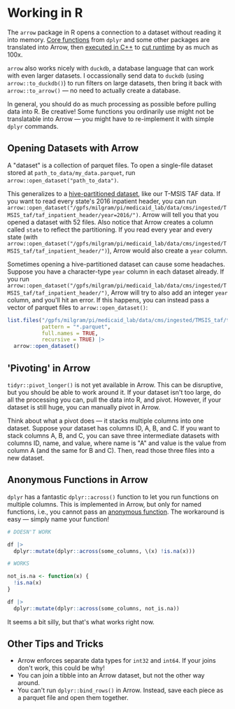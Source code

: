 # Working in R

The `arrow` package in R opens a connection to a dataset without reading it into memory. [Core functions](https://arrow.apache.org/docs/r/reference/acero.html) from `dplyr` and some other packages are translated into Arrow, then [executed in C++](https://arrow.apache.org/docs/cpp/acero/overview.html) to [cut runtime](https://r4ds.hadley.nz/arrow.html) by as much as 100x.

`arrow` also works nicely with `duckdb`, a database language that can work with even larger datasets. I occassionally send data to `duckdb` (using `arrow::to_duckdb()`) to run filters on large datasets, then bring it back with `arrow::to_arrow()` — no need to actually create a database.

In general, you should do as much processing as possible before pulling data into R. Be creative! Some functions you ordinarily use might not be translatable into Arrow — you might have to re-implement it with simple `dplyr` commands.

## Opening Datasets with Arrow

A "dataset" is a collection of parquet files. To open a single-file dataset stored at `path_to_data/my_data.parquet`, run `arrow::open_dataset("path_to_data")`.

This generalizes to a [hive-partitioned dataset](https://r4ds.hadley.nz/arrow.html#partitioning), like our T-MSIS TAF data. If you want to read every state's 2016 inpatient header, you can run `arrow::open_dataset("/gpfs/milgram/pi/medicaid_lab/data/cms/ingested/TMSIS_taf/taf_inpatient_header/year=2016/")`. Arrow will tell you that you opened a dataset with 52 files. Also notice that Arrow creates a column called `state` to reflect the partitioning. If you read every year and every state (with `arrow::open_dataset("/gpfs/milgram/pi/medicaid_lab/data/cms/ingested/TMSIS_taf/taf_inpatient_header/")`), Arrow would also create a `year` column.

Sometimes opening a hive-partitioned dataset can cause some headaches. Suppose you have a character-type `year` column in each dataset already. If you run `arrow::open_dataset("/gpfs/milgram/pi/medicaid_lab/data/cms/ingested/TMSIS_taf/taf_inpatient_header/")`, Arrow will try to also add an integer `year` column, and you'll hit an error. If this happens, you can instead pass a vector of parquet files to `arrow::open_dataset()`:

```r
list.files("/gpfs/milgram/pi/medicaid_lab/data/cms/ingested/TMSIS_taf/taf_inpatient_header/",
           pattern = "*.parquet",
           full.names = TRUE,
           recursive = TRUE) |>
  arrow::open_dataset()
```

## 'Pivoting' in Arrow

`tidyr::pivot_longer()` is not yet available in Arrow. This can be disruptive, but you should be able to work around it. If your dataset isn't too large, do all the processing you can, pull the data into R, and pivot. However, if your dataset is still huge, you can manually pivot in Arrow.

Think about what a pivot does — it stacks multiple columns into one dataset. Suppose your dataset has columns ID, A, B, and C. If you want to stack columns A, B, and C, you can save three intermediate datasets with columns ID, name, and value, where name is "A" and value is the value from column A (and the same for B and C). Then, read those three files into a new dataset.

## Anonymous Functions in Arrow

`dplyr` has a fantastic `dplyr::across()` function to let you run functions on multiple columns. This is implemented in Arrow, but only for named functions, i.e., you cannot pass an [anonymous function](http://adv-r.had.co.nz/Functional-programming.html#anonymous-functions). The workaround is easy — simply name your function!

```r
# DOESN'T WORK

df |>
  dplyr::mutate(dplyr::across(some_columns, \(x) !is.na(x)))

# WORKS

not_is.na <- function(x) {
  !is.na(x)
}

df |>
  dplyr::mutate(dplyr::across(some_columns, not_is.na))
```

It seems a bit silly, but that's what works right now.

## Other Tips and Tricks

- Arrow enforces separate data types for `int32` and `int64`. If your joins don't work, this could be why!
- You can join a tibble into an Arrow dataset, but not the other way around.
- You can't run `dplyr::bind_rows()` in Arrow. Instead, save each piece as a parquet file and open them together.
